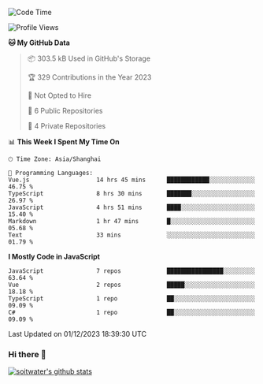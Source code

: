 <!--START_SECTION:waka-->
![Code Time](http://img.shields.io/badge/Code%20Time-2%2C863%20hrs%2022%20mins-blue)

![Profile Views](http://img.shields.io/badge/Profile%20Views-6-blue)

**🐱 My GitHub Data** 

> 📦 303.5 kB Used in GitHub's Storage 
 > 
> 🏆 329 Contributions in the Year 2023
 > 
> 🚫 Not Opted to Hire
 > 
> 📜 6 Public Repositories 
 > 
> 🔑 4 Private Repositories 
 > 
📊 **This Week I Spent My Time On** 

```text
🕑︎ Time Zone: Asia/Shanghai

💬 Programming Languages: 
Vue.js                   14 hrs 45 mins      ████████████░░░░░░░░░░░░░   46.75 % 
TypeScript               8 hrs 30 mins       ███████░░░░░░░░░░░░░░░░░░   26.97 % 
JavaScript               4 hrs 51 mins       ████░░░░░░░░░░░░░░░░░░░░░   15.40 % 
Markdown                 1 hr 47 mins        █░░░░░░░░░░░░░░░░░░░░░░░░   05.68 % 
Text                     33 mins             ░░░░░░░░░░░░░░░░░░░░░░░░░   01.79 % 
```

**I Mostly Code in JavaScript** 

```text
JavaScript               7 repos             ████████████████░░░░░░░░░   63.64 % 
Vue                      2 repos             █████░░░░░░░░░░░░░░░░░░░░   18.18 % 
TypeScript               1 repo              ██░░░░░░░░░░░░░░░░░░░░░░░   09.09 % 
C#                       1 repo              ██░░░░░░░░░░░░░░░░░░░░░░░   09.09 % 
```




 Last Updated on 01/12/2023 18:39:30 UTC
<!--END_SECTION:waka-->

### Hi there 👋
[![soitwater's github stats](https://github-readme-stats.vercel.app/api?username=soitwater)](https://github.com/soitwater/github-readme-stats)

